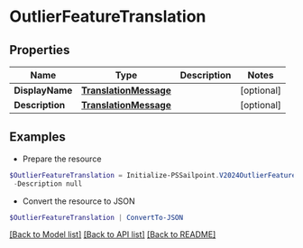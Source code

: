 # OutlierFeatureTranslation
## Properties

Name | Type | Description | Notes
------------ | ------------- | ------------- | -------------
**DisplayName** | [**TranslationMessage**](TranslationMessage.md) |  | [optional] 
**Description** | [**TranslationMessage**](TranslationMessage.md) |  | [optional] 

## Examples

- Prepare the resource
```powershell
$OutlierFeatureTranslation = Initialize-PSSailpoint.V2024OutlierFeatureTranslation  -DisplayName null `
 -Description null
```

- Convert the resource to JSON
```powershell
$OutlierFeatureTranslation | ConvertTo-JSON
```

[[Back to Model list]](../README.md#documentation-for-models) [[Back to API list]](../README.md#documentation-for-api-endpoints) [[Back to README]](../README.md)

